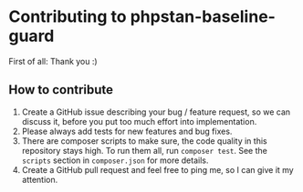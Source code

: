 # Contributing to phpstan-baseline-guard

First of all: Thank you :)

## How to contribute
1. Create a GitHub issue describing your bug / feature request, so we can
    discuss it, before you put too much effort into implementation.
2. Please always add tests for new features and bug fixes.
3. There are composer scripts to make sure, the code quality in this repository
    stays high. To run them all, run `composer test`. See the `scripts` section
    in `composer.json` for more details.
4. Create a GitHub pull request and feel free to ping me, so I can give it
    my attention.